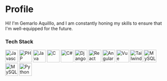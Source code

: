 # Profile
Hi! I'm Gemarlo Aquilllo, and I am constantly honing my skills to ensure that I'm well-equipped for the future.

### Tech Stack
<div>
  <img height='40rem' src='https://cdn.worldvectorlogo.com/logos/javascript-1.svg' alt='Javascript'/>
  <img height='40rem' src='https://upload.wikimedia.org/wikipedia/commons/thumb/2/27/PHP-logo.svg/1067px-PHP-logo.svg.png' alt='PHP'/>
  <img height='40rem' src='https://upload.wikimedia.org/wikipedia/en/thumb/3/30/Java_programming_language_logo.svg/800px-Java_programming_language_logo.svg.png'    alt='Java'/>
  <img height='40rem' src='https://upload.wikimedia.org/wikipedia/commons/thumb/3/35/The_C_Programming_Language_logo.svg/800px-The_C_Programming_Language_logo.svg.png' alt='C'/>
  <img height='40rem'src='https://upload.wikimedia.org/wikipedia/commons/thumb/0/0d/C_Sharp_wordmark.svg/800px-C_Sharp_wordmark.svg.png' alt='C#'/>
  <img height='40rem' src='https://static.djangoproject.com/img/logos/django-logo-negative.svg' alt='Django'/>
  <img height='40rem' src='https://upload.wikimedia.org/wikipedia/commons/thumb/a/a7/React-icon.svg/1200px-React-icon.svg.png' alt='React'/>
  <img height='40rem' src='https://upload.wikimedia.org/wikipedia/commons/f/f1/Vue.png' alt='Angular'/>
  <img height='40rem' src='https://commons.wikimedia.org/wiki/File:Vue.png' alt='Vue'/>
  <img height='40rem' src='https://upload.wikimedia.org/wikipedia/commons/thumb/d/d5/Tailwind_CSS_Logo.svg/2048px-Tailwind_CSS_Logo.svg.png' alt='Tailwind'/>
  <img height='40rem' src='https://upload.wikimedia.org/wikipedia/commons/thumb/b/b2/Bootstrap_logo.svg/1200px-Bootstrap_logo.svg.png' alt='MySQL'/>
  <img height='40rem' src='https://upload.wikimedia.org/wikipedia/en/thumb/d/dd/MySQL_logo.svg/1280px-MySQL_logo.svg.png' alt='MySQL'/>
  <img height='40rem' src='https://upload.wikimedia.org/wikipedia/commons/c/c3/Python-logo-notext.svg' alt='Python'/>
</div>

